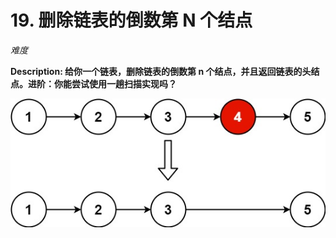 # 19. 删除链表的倒数第 N 个结点

*难度*

**Description: 给你一个链表，删除链表的倒数第 n 个结点，并且返回链表的头结点。进阶：你能尝试使用一趟扫描实现吗？**

![](images/remove_ex1.jpg)